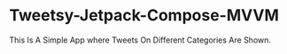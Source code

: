 # Tweetsy-Jetpack-Compose-MVVM
This Is A Simple App where Tweets On Different Categories Are Shown.
